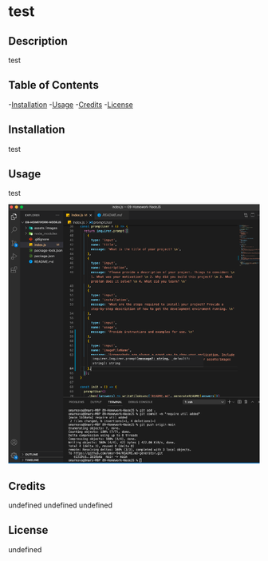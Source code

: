 # test

## Description
test

## Table of Contents
-[Installation](#installation)
-[Usage](#usage)
-[Credits](#credits)
-[License](#license)
	
## Installation
test

## Usage
test

![Screenshot](./assets/images/test.png)

## Credits
undefined
undefined
undefined        

## License    
undefined

